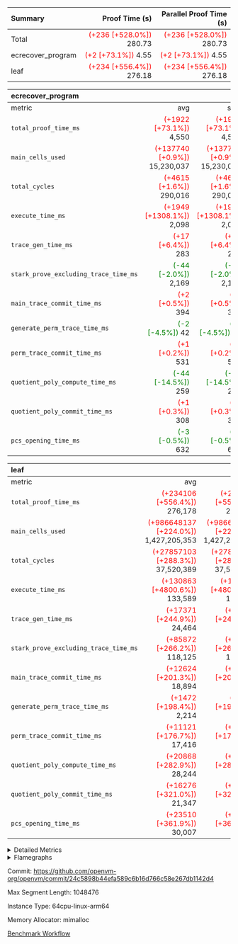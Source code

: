 | Summary | Proof Time (s) | Parallel Proof Time (s) |
|:---|---:|---:|
| Total | <span style='color: red'>(+236 [+528.0%])</span> 280.73 | <span style='color: red'>(+236 [+528.0%])</span> 280.73 |
| ecrecover_program | <span style='color: red'>(+2 [+73.1%])</span> 4.55 | <span style='color: red'>(+2 [+73.1%])</span> 4.55 |
| leaf | <span style='color: red'>(+234 [+556.4%])</span> 276.18 | <span style='color: red'>(+234 [+556.4%])</span> 276.18 |


| ecrecover_program |||||
|:---|---:|---:|---:|---:|
|metric|avg|sum|max|min|
| `total_proof_time_ms ` | <span style='color: red'>(+1922 [+73.1%])</span> 4,550 | <span style='color: red'>(+1922 [+73.1%])</span> 4,550 | <span style='color: red'>(+1922 [+73.1%])</span> 4,550 | <span style='color: red'>(+1922 [+73.1%])</span> 4,550 |
| `main_cells_used     ` | <span style='color: red'>(+137740 [+0.9%])</span> 15,230,037 | <span style='color: red'>(+137740 [+0.9%])</span> 15,230,037 | <span style='color: red'>(+137740 [+0.9%])</span> 15,230,037 | <span style='color: red'>(+137740 [+0.9%])</span> 15,230,037 |
| `total_cycles        ` | <span style='color: red'>(+4615 [+1.6%])</span> 290,016 | <span style='color: red'>(+4615 [+1.6%])</span> 290,016 | <span style='color: red'>(+4615 [+1.6%])</span> 290,016 | <span style='color: red'>(+4615 [+1.6%])</span> 290,016 |
| `execute_time_ms     ` | <span style='color: red'>(+1949 [+1308.1%])</span> 2,098 | <span style='color: red'>(+1949 [+1308.1%])</span> 2,098 | <span style='color: red'>(+1949 [+1308.1%])</span> 2,098 | <span style='color: red'>(+1949 [+1308.1%])</span> 2,098 |
| `trace_gen_time_ms   ` | <span style='color: red'>(+17 [+6.4%])</span> 283 | <span style='color: red'>(+17 [+6.4%])</span> 283 | <span style='color: red'>(+17 [+6.4%])</span> 283 | <span style='color: red'>(+17 [+6.4%])</span> 283 |
| `stark_prove_excluding_trace_time_ms` | <span style='color: green'>(-44 [-2.0%])</span> 2,169 | <span style='color: green'>(-44 [-2.0%])</span> 2,169 | <span style='color: green'>(-44 [-2.0%])</span> 2,169 | <span style='color: green'>(-44 [-2.0%])</span> 2,169 |
| `main_trace_commit_time_ms` | <span style='color: red'>(+2 [+0.5%])</span> 394 | <span style='color: red'>(+2 [+0.5%])</span> 394 | <span style='color: red'>(+2 [+0.5%])</span> 394 | <span style='color: red'>(+2 [+0.5%])</span> 394 |
| `generate_perm_trace_time_ms` | <span style='color: green'>(-2 [-4.5%])</span> 42 | <span style='color: green'>(-2 [-4.5%])</span> 42 | <span style='color: green'>(-2 [-4.5%])</span> 42 | <span style='color: green'>(-2 [-4.5%])</span> 42 |
| `perm_trace_commit_time_ms` | <span style='color: red'>(+1 [+0.2%])</span> 531 | <span style='color: red'>(+1 [+0.2%])</span> 531 | <span style='color: red'>(+1 [+0.2%])</span> 531 | <span style='color: red'>(+1 [+0.2%])</span> 531 |
| `quotient_poly_compute_time_ms` | <span style='color: green'>(-44 [-14.5%])</span> 259 | <span style='color: green'>(-44 [-14.5%])</span> 259 | <span style='color: green'>(-44 [-14.5%])</span> 259 | <span style='color: green'>(-44 [-14.5%])</span> 259 |
| `quotient_poly_commit_time_ms` | <span style='color: red'>(+1 [+0.3%])</span> 308 | <span style='color: red'>(+1 [+0.3%])</span> 308 | <span style='color: red'>(+1 [+0.3%])</span> 308 | <span style='color: red'>(+1 [+0.3%])</span> 308 |
| `pcs_opening_time_ms ` | <span style='color: green'>(-3 [-0.5%])</span> 632 | <span style='color: green'>(-3 [-0.5%])</span> 632 | <span style='color: green'>(-3 [-0.5%])</span> 632 | <span style='color: green'>(-3 [-0.5%])</span> 632 |

| leaf |||||
|:---|---:|---:|---:|---:|
|metric|avg|sum|max|min|
| `total_proof_time_ms ` | <span style='color: red'>(+234106 [+556.4%])</span> 276,178 | <span style='color: red'>(+234106 [+556.4%])</span> 276,178 | <span style='color: red'>(+234106 [+556.4%])</span> 276,178 | <span style='color: red'>(+234106 [+556.4%])</span> 276,178 |
| `main_cells_used     ` | <span style='color: red'>(+986648137 [+224.0%])</span> 1,427,205,353 | <span style='color: red'>(+986648137 [+224.0%])</span> 1,427,205,353 | <span style='color: red'>(+986648137 [+224.0%])</span> 1,427,205,353 | <span style='color: red'>(+986648137 [+224.0%])</span> 1,427,205,353 |
| `total_cycles        ` | <span style='color: red'>(+27857103 [+288.3%])</span> 37,520,389 | <span style='color: red'>(+27857103 [+288.3%])</span> 37,520,389 | <span style='color: red'>(+27857103 [+288.3%])</span> 37,520,389 | <span style='color: red'>(+27857103 [+288.3%])</span> 37,520,389 |
| `execute_time_ms     ` | <span style='color: red'>(+130863 [+4800.6%])</span> 133,589 | <span style='color: red'>(+130863 [+4800.6%])</span> 133,589 | <span style='color: red'>(+130863 [+4800.6%])</span> 133,589 | <span style='color: red'>(+130863 [+4800.6%])</span> 133,589 |
| `trace_gen_time_ms   ` | <span style='color: red'>(+17371 [+244.9%])</span> 24,464 | <span style='color: red'>(+17371 [+244.9%])</span> 24,464 | <span style='color: red'>(+17371 [+244.9%])</span> 24,464 | <span style='color: red'>(+17371 [+244.9%])</span> 24,464 |
| `stark_prove_excluding_trace_time_ms` | <span style='color: red'>(+85872 [+266.2%])</span> 118,125 | <span style='color: red'>(+85872 [+266.2%])</span> 118,125 | <span style='color: red'>(+85872 [+266.2%])</span> 118,125 | <span style='color: red'>(+85872 [+266.2%])</span> 118,125 |
| `main_trace_commit_time_ms` | <span style='color: red'>(+12624 [+201.3%])</span> 18,894 | <span style='color: red'>(+12624 [+201.3%])</span> 18,894 | <span style='color: red'>(+12624 [+201.3%])</span> 18,894 | <span style='color: red'>(+12624 [+201.3%])</span> 18,894 |
| `generate_perm_trace_time_ms` | <span style='color: red'>(+1472 [+198.4%])</span> 2,214 | <span style='color: red'>(+1472 [+198.4%])</span> 2,214 | <span style='color: red'>(+1472 [+198.4%])</span> 2,214 | <span style='color: red'>(+1472 [+198.4%])</span> 2,214 |
| `perm_trace_commit_time_ms` | <span style='color: red'>(+11121 [+176.7%])</span> 17,416 | <span style='color: red'>(+11121 [+176.7%])</span> 17,416 | <span style='color: red'>(+11121 [+176.7%])</span> 17,416 | <span style='color: red'>(+11121 [+176.7%])</span> 17,416 |
| `quotient_poly_compute_time_ms` | <span style='color: red'>(+20868 [+282.9%])</span> 28,244 | <span style='color: red'>(+20868 [+282.9%])</span> 28,244 | <span style='color: red'>(+20868 [+282.9%])</span> 28,244 | <span style='color: red'>(+20868 [+282.9%])</span> 28,244 |
| `quotient_poly_commit_time_ms` | <span style='color: red'>(+16276 [+321.0%])</span> 21,347 | <span style='color: red'>(+16276 [+321.0%])</span> 21,347 | <span style='color: red'>(+16276 [+321.0%])</span> 21,347 | <span style='color: red'>(+16276 [+321.0%])</span> 21,347 |
| `pcs_opening_time_ms ` | <span style='color: red'>(+23510 [+361.9%])</span> 30,007 | <span style='color: red'>(+23510 [+361.9%])</span> 30,007 | <span style='color: red'>(+23510 [+361.9%])</span> 30,007 | <span style='color: red'>(+23510 [+361.9%])</span> 30,007 |



<details>
<summary>Detailed Metrics</summary>

| group | num_segments | keygen_time_ms | commit_exe_time_ms |
| --- | --- | --- | --- |
| ecrecover_program | 1 | 1,190 | 13 | 

| group | air_name | quotient_deg | interactions | constraints |
| --- | --- | --- | --- | --- |
| ecrecover_program | AccessAdapterAir<16> | 2 | 5 | 14 | 
| ecrecover_program | AccessAdapterAir<2> | 2 | 5 | 14 | 
| ecrecover_program | AccessAdapterAir<32> | 2 | 5 | 14 | 
| ecrecover_program | AccessAdapterAir<4> | 2 | 5 | 14 | 
| ecrecover_program | AccessAdapterAir<64> | 2 | 5 | 14 | 
| ecrecover_program | AccessAdapterAir<8> | 2 | 5 | 14 | 
| ecrecover_program | BitwiseOperationLookupAir<8> | 2 | 2 | 4 | 
| ecrecover_program | KeccakVmAir | 2 | 321 | 4,571 | 
| ecrecover_program | MemoryMerkleAir<8> | 2 | 4 | 40 | 
| ecrecover_program | PersistentBoundaryAir<8> | 2 | 3 | 6 | 
| ecrecover_program | PhantomAir | 2 | 3 | 5 | 
| ecrecover_program | Poseidon2PeripheryAir<BabyBearParameters>, 1> | 2 | 1 | 286 | 
| ecrecover_program | ProgramAir | 1 | 1 | 4 | 
| ecrecover_program | RangeTupleCheckerAir<2> | 1 | 1 | 4 | 
| ecrecover_program | VariableRangeCheckerAir | 1 | 1 | 4 | 
| ecrecover_program | VmAirWrapper<Rv32BaseAluAdapterAir, BaseAluCoreAir<4, 8> | 2 | 19 | 43 | 
| ecrecover_program | VmAirWrapper<Rv32BaseAluAdapterAir, LessThanCoreAir<4, 8> | 2 | 17 | 39 | 
| ecrecover_program | VmAirWrapper<Rv32BaseAluAdapterAir, ShiftCoreAir<4, 8> | 2 | 23 | 90 | 
| ecrecover_program | VmAirWrapper<Rv32BranchAdapterAir, BranchEqualCoreAir<4> | 2 | 11 | 25 | 
| ecrecover_program | VmAirWrapper<Rv32BranchAdapterAir, BranchLessThanCoreAir<4, 8> | 2 | 13 | 41 | 
| ecrecover_program | VmAirWrapper<Rv32CondRdWriteAdapterAir, Rv32JalLuiCoreAir> | 2 | 10 | 22 | 
| ecrecover_program | VmAirWrapper<Rv32HintStoreAdapterAir, Rv32HintStoreCoreAir> | 2 | 15 | 17 | 
| ecrecover_program | VmAirWrapper<Rv32IsEqualModAdapterAir<2, 1, 32, 32>, ModularIsEqualCoreAir<32, 4, 8> | 2 | 25 | 223 | 
| ecrecover_program | VmAirWrapper<Rv32JalrAdapterAir, Rv32JalrCoreAir> | 2 | 16 | 20 | 
| ecrecover_program | VmAirWrapper<Rv32LoadStoreAdapterAir, LoadSignExtendCoreAir<4, 8> | 2 | 18 | 33 | 
| ecrecover_program | VmAirWrapper<Rv32LoadStoreAdapterAir, LoadStoreCoreAir<4> | 2 | 17 | 38 | 
| ecrecover_program | VmAirWrapper<Rv32MultAdapterAir, DivRemCoreAir<4, 8> | 2 | 25 | 88 | 
| ecrecover_program | VmAirWrapper<Rv32MultAdapterAir, MulHCoreAir<4, 8> | 2 | 24 | 38 | 
| ecrecover_program | VmAirWrapper<Rv32MultAdapterAir, MultiplicationCoreAir<4, 8> | 2 | 19 | 26 | 
| ecrecover_program | VmAirWrapper<Rv32RdWriteAdapterAir, Rv32AuipcCoreAir> | 2 | 11 | 15 | 
| ecrecover_program | VmAirWrapper<Rv32VecHeapAdapterAir<1, 2, 2, 32, 32>, FieldExpressionCoreAir> | 2 | 411 | 449 | 
| ecrecover_program | VmAirWrapper<Rv32VecHeapAdapterAir<2, 1, 1, 32, 32>, ModularAddSubCoreAir> | 2 | 94 | 126 | 
| ecrecover_program | VmAirWrapper<Rv32VecHeapAdapterAir<2, 1, 1, 32, 32>, ModularMulDivCoreAir> | 2 | 156 | 188 | 
| ecrecover_program | VmAirWrapper<Rv32VecHeapAdapterAir<2, 2, 2, 32, 32>, FieldExpressionCoreAir> | 2 | 422 | 456 | 
| ecrecover_program | VmConnectorAir | 2 | 3 | 9 | 
| leaf | AccessAdapterAir<2> | 4 | 5 | 12 | 
| leaf | AccessAdapterAir<4> | 4 | 5 | 12 | 
| leaf | AccessAdapterAir<8> | 4 | 5 | 12 | 
| leaf | FriReducedOpeningAir | 4 | 35 | 59 | 
| leaf | NativePoseidon2Air<BabyBearParameters>, 1> | 4 | 31 | 302 | 
| leaf | PhantomAir | 4 | 3 | 4 | 
| leaf | ProgramAir | 1 | 1 | 4 | 
| leaf | VariableRangeCheckerAir | 1 | 1 | 4 | 
| leaf | VmAirWrapper<BranchNativeAdapterAir, BranchEqualCoreAir<1> | 2 | 11 | 23 | 
| leaf | VmAirWrapper<JalNativeAdapterAir, JalCoreAir> | 4 | 7 | 6 | 
| leaf | VmAirWrapper<NativeAdapterAir<2, 0>, PublicValuesCoreAir> | 4 | 11 | 23 | 
| leaf | VmAirWrapper<NativeAdapterAir<2, 1>, FieldArithmeticCoreAir> | 4 | 15 | 23 | 
| leaf | VmAirWrapper<NativeLoadStoreAdapterAir<1>, NativeLoadStoreCoreAir<1> | 4 | 15 | 24 | 
| leaf | VmAirWrapper<NativeVectorizedAdapterAir<4>, FieldExtensionCoreAir> | 4 | 15 | 23 | 
| leaf | VmConnectorAir | 4 | 3 | 8 | 
| leaf | VolatileBoundaryAir | 4 | 4 | 16 | 

| group | air_name | dsl_ir | idx | opcode | cells_used |
| --- | --- | --- | --- | --- | --- |
| leaf | <BranchNativeAdapterAir,BranchEqualCoreAir<1>> | AssertEqEI | 0 | BNE | 92 | 
| leaf | <BranchNativeAdapterAir,BranchEqualCoreAir<1>> | AssertEqV | 0 | BNE | 27,991 | 
| leaf | <BranchNativeAdapterAir,BranchEqualCoreAir<1>> | AssertEqVI | 0 | BNE | 3,519 | 
| leaf | <BranchNativeAdapterAir,BranchEqualCoreAir<1>> | AssertNeVI | 0 | BEQ | 23 | 
| leaf | <BranchNativeAdapterAir,BranchEqualCoreAir<1>> | For | 0 | BNE | 17,230,358 | 
| leaf | <BranchNativeAdapterAir,BranchEqualCoreAir<1>> | IfEq | 0 | BNE | 20,262,402 | 
| leaf | <BranchNativeAdapterAir,BranchEqualCoreAir<1>> | IfEqI | 0 | BNE | 40,533,659 | 
| leaf | <BranchNativeAdapterAir,BranchEqualCoreAir<1>> | IfNe | 0 | BEQ | 20,262,448 | 
| leaf | <BranchNativeAdapterAir,BranchEqualCoreAir<1>> | IfNeI | 0 | BEQ | 4,255 | 
| leaf | <BranchNativeAdapterAir,BranchEqualCoreAir<1>> | ZipFor | 0 | BNE | 5,615,703 | 
| leaf | <JalNativeAdapterAir,JalCoreAir> |  | 0 | JAL | 10 | 
| leaf | <JalNativeAdapterAir,JalCoreAir> | For | 0 | JAL | 253,310 | 
| leaf | <JalNativeAdapterAir,JalCoreAir> | IfNe | 0 | JAL | 20 | 
| leaf | <JalNativeAdapterAir,JalCoreAir> | ZipFor | 0 | JAL | 15,680 | 
| leaf | <NativeAdapterAir<2, 1>,FieldArithmeticCoreAir> | AddEI | 0 | ADD | 52,953,600 | 
| leaf | <NativeAdapterAir<2, 1>,FieldArithmeticCoreAir> | AddFI | 0 | ADD | 52,867,530 | 
| leaf | <NativeAdapterAir<2, 1>,FieldArithmeticCoreAir> | AddV | 0 | ADD | 68,610 | 
| leaf | <NativeAdapterAir<2, 1>,FieldArithmeticCoreAir> | AddVI | 0 | ADD | 133,976,340 | 
| leaf | <NativeAdapterAir<2, 1>,FieldArithmeticCoreAir> | Alloc | 0 | ADD | 1,559,040 | 
| leaf | <NativeAdapterAir<2, 1>,FieldArithmeticCoreAir> | Alloc | 0 | MUL | 811,830 | 
| leaf | <NativeAdapterAir<2, 1>,FieldArithmeticCoreAir> | For | 0 | ADD | 21,714,450 | 
| leaf | <NativeAdapterAir<2, 1>,FieldArithmeticCoreAir> | LoadF | 0 | ADD | 26,447,730 | 
| leaf | <NativeAdapterAir<2, 1>,FieldArithmeticCoreAir> | LoadF | 0 | MUL | 13,410 | 
| leaf | <NativeAdapterAir<2, 1>,FieldArithmeticCoreAir> | LoadHeapPtr | 0 | ADD | 30 | 
| leaf | <NativeAdapterAir<2, 1>,FieldArithmeticCoreAir> | LoadV | 0 | ADD | 13,392,630 | 
| leaf | <NativeAdapterAir<2, 1>,FieldArithmeticCoreAir> | LoadV | 0 | MUL | 13,389,240 | 
| leaf | <NativeAdapterAir<2, 1>,FieldArithmeticCoreAir> | MulEF | 0 | MUL | 4,440 | 
| leaf | <NativeAdapterAir<2, 1>,FieldArithmeticCoreAir> | MulF | 0 | MUL | 5,280 | 
| leaf | <NativeAdapterAir<2, 1>,FieldArithmeticCoreAir> | MulFI | 0 | MUL | 1,110 | 
| leaf | <NativeAdapterAir<2, 1>,FieldArithmeticCoreAir> | MulVI | 0 | MUL | 80,220 | 
| leaf | <NativeAdapterAir<2, 1>,FieldArithmeticCoreAir> | StoreF | 0 | ADD | 52,883,310 | 
| leaf | <NativeAdapterAir<2, 1>,FieldArithmeticCoreAir> | StoreF | 0 | MUL | 17,400 | 
| leaf | <NativeAdapterAir<2, 1>,FieldArithmeticCoreAir> | StoreHintWord | 0 | ADD | 21,673,260 | 
| leaf | <NativeAdapterAir<2, 1>,FieldArithmeticCoreAir> | StoreV | 0 | ADD | 68,220 | 
| leaf | <NativeAdapterAir<2, 1>,FieldArithmeticCoreAir> | StoreV | 0 | MUL | 63,870 | 
| leaf | <NativeAdapterAir<2, 1>,FieldArithmeticCoreAir> | SubV | 0 | SUB | 1,110 | 
| leaf | <NativeAdapterAir<2, 1>,FieldArithmeticCoreAir> | SubVI | 0 | SUB | 26,429,280 | 
| leaf | <NativeAdapterAir<2, 1>,FieldArithmeticCoreAir> | UnsafeCastVF | 0 | ADD | 1,110 | 
| leaf | <NativeAdapterAir<2, 1>,FieldArithmeticCoreAir> | ZipFor | 0 | ADD | 13,884,930 | 
| leaf | <NativeLoadStoreAdapterAir<1>,NativeLoadStoreCoreAir<1>> |  | 0 | STOREW | 31 | 
| leaf | <NativeLoadStoreAdapterAir<1>,NativeLoadStoreCoreAir<1>> | AddEFFI | 0 | LOADW | 27,310,225 | 
| leaf | <NativeLoadStoreAdapterAir<1>,NativeLoadStoreCoreAir<1>> | AddEFFI | 0 | STOREW | 81,930,675 | 
| leaf | <NativeLoadStoreAdapterAir<1>,NativeLoadStoreCoreAir<1>> | Alloc | 0 | LOADW | 1,611,008 | 
| leaf | <NativeLoadStoreAdapterAir<1>,NativeLoadStoreCoreAir<1>> | For | 0 | LOADW | 2,418 | 
| leaf | <NativeLoadStoreAdapterAir<1>,NativeLoadStoreCoreAir<1>> | For | 0 | STOREW | 782,843 | 
| leaf | <NativeLoadStoreAdapterAir<1>,NativeLoadStoreCoreAir<1>> | ImmE | 0 | STOREW | 124 | 
| leaf | <NativeLoadStoreAdapterAir<1>,NativeLoadStoreCoreAir<1>> | ImmF | 0 | STOREW | 5,270 | 
| leaf | <NativeLoadStoreAdapterAir<1>,NativeLoadStoreCoreAir<1>> | ImmV | 0 | STOREW | 95,623,003 | 
| leaf | <NativeLoadStoreAdapterAir<1>,NativeLoadStoreCoreAir<1>> | LoadE | 0 | LOADW | 108,128 | 
| leaf | <NativeLoadStoreAdapterAir<1>,NativeLoadStoreCoreAir<1>> | LoadF | 0 | LOADW | 81,950,608 | 
| leaf | <NativeLoadStoreAdapterAir<1>,NativeLoadStoreCoreAir<1>> | LoadV | 0 | LOADW | 14,726,209 | 
| leaf | <NativeLoadStoreAdapterAir<1>,NativeLoadStoreCoreAir<1>> | MulEI | 0 | STOREW | 109,240,838 | 
| leaf | <NativeLoadStoreAdapterAir<1>,NativeLoadStoreCoreAir<1>> | StoreE | 0 | STOREW | 27,422,600 | 
| leaf | <NativeLoadStoreAdapterAir<1>,NativeLoadStoreCoreAir<1>> | StoreF | 0 | STOREW | 54,650,024 | 
| leaf | <NativeLoadStoreAdapterAir<1>,NativeLoadStoreCoreAir<1>> | StoreHintWord | 0 | SHINTW | 23,167,819 | 
| leaf | <NativeLoadStoreAdapterAir<1>,NativeLoadStoreCoreAir<1>> | StoreV | 0 | STOREW | 1,510,847 | 
| leaf | <NativeLoadStoreAdapterAir<1>,NativeLoadStoreCoreAir<1>> | ZipFor | 0 | LOADW | 48,639 | 
| leaf | <NativeVectorizedAdapterAir<4>,FieldExtensionCoreAir> | AddE | 0 | FE4ADD | 26,430,680 | 
| leaf | <NativeVectorizedAdapterAir<4>,FieldExtensionCoreAir> | MulEI | 0 | BBE4MUL | 35,238,960 | 
| leaf | Arc<BabyBearParameters>, 1> | Poseidon2PermuteBabyBear | 0 | PERM_POS2 | 76,655,352 | 
| leaf | PhantomAir | CT-InitializePcsConst | 0 | PHANTOM | 12 | 
| leaf | PhantomAir | CT-ReadProofsFromInput | 0 | PHANTOM | 12 | 
| leaf | PhantomAir | CT-VerifyProofs | 0 | PHANTOM | 6 | 
| leaf | PhantomAir | CT-stage-c-build-rounds | 0 | PHANTOM | 12 | 
| leaf | PhantomAir | CT-stage-d-verifier-verify | 0 | PHANTOM | 6 | 
| leaf | PhantomAir | CT-stage-d-verify-pcs | 0 | PHANTOM | 6 | 
| leaf | PhantomAir | HintInputVec | 0 | PHANTOM | 149,442 | 

| group | air_name | dsl_ir | opcode | segment | cells_used |
| --- | --- | --- | --- | --- | --- |
| ecrecover_program | <Rv32BaseAluAdapterAir,BaseAluCoreAir<4, 8>> |  | ADD | 0 | 2,644,776 | 
| ecrecover_program | <Rv32BaseAluAdapterAir,BaseAluCoreAir<4, 8>> |  | AND | 0 | 559,512 | 
| ecrecover_program | <Rv32BaseAluAdapterAir,BaseAluCoreAir<4, 8>> |  | OR | 0 | 250,740 | 
| ecrecover_program | <Rv32BaseAluAdapterAir,BaseAluCoreAir<4, 8>> |  | SUB | 0 | 318,600 | 
| ecrecover_program | <Rv32BaseAluAdapterAir,BaseAluCoreAir<4, 8>> |  | XOR | 0 | 900 | 
| ecrecover_program | <Rv32BaseAluAdapterAir,LessThanCoreAir<4, 8>> |  | SLTU | 0 | 74,407 | 
| ecrecover_program | <Rv32BaseAluAdapterAir,ShiftCoreAir<4, 8>> |  | SLL | 0 | 228,536 | 
| ecrecover_program | <Rv32BaseAluAdapterAir,ShiftCoreAir<4, 8>> |  | SRL | 0 | 238,023 | 
| ecrecover_program | <Rv32BranchAdapterAir,BranchEqualCoreAir<4>> |  | BEQ | 0 | 275,912 | 
| ecrecover_program | <Rv32BranchAdapterAir,BranchEqualCoreAir<4>> |  | BNE | 0 | 124,202 | 
| ecrecover_program | <Rv32BranchAdapterAir,BranchLessThanCoreAir<4, 8>> |  | BGEU | 0 | 29,600 | 
| ecrecover_program | <Rv32BranchAdapterAir,BranchLessThanCoreAir<4, 8>> |  | BLT | 0 | 384 | 
| ecrecover_program | <Rv32BranchAdapterAir,BranchLessThanCoreAir<4, 8>> |  | BLTU | 0 | 719,648 | 
| ecrecover_program | <Rv32CondRdWriteAdapterAir,Rv32JalLuiCoreAir> |  | JAL | 0 | 22,734 | 
| ecrecover_program | <Rv32CondRdWriteAdapterAir,Rv32JalLuiCoreAir> |  | LUI | 0 | 50,274 | 
| ecrecover_program | <Rv32HintStoreAdapterAir,Rv32HintStoreCoreAir> |  | HINT_STOREW | 0 | 5,564 | 
| ecrecover_program | <Rv32IsEqualModAdapterAir<2, 1, 32, 32>,ModularIsEqualCoreAir<32, 4, 8>> |  | IS_EQ | 0 | 531,698 | 
| ecrecover_program | <Rv32IsEqualModAdapterAir<2, 1, 32, 32>,ModularIsEqualCoreAir<32, 4, 8>> |  | SETUP_ISEQ | 0 | 332 | 
| ecrecover_program | <Rv32JalrAdapterAir,Rv32JalrCoreAir> |  | JALR | 0 | 186,060 | 
| ecrecover_program | <Rv32LoadStoreAdapterAir,LoadSignExtendCoreAir<4, 8>> |  | LOADB | 0 | 132,300 | 
| ecrecover_program | <Rv32LoadStoreAdapterAir,LoadStoreCoreAir<4>> |  | LOADBU | 0 | 98,000 | 
| ecrecover_program | <Rv32LoadStoreAdapterAir,LoadStoreCoreAir<4>> |  | LOADW | 0 | 550,640 | 
| ecrecover_program | <Rv32LoadStoreAdapterAir,LoadStoreCoreAir<4>> |  | STOREB | 0 | 1,037,520 | 
| ecrecover_program | <Rv32LoadStoreAdapterAir,LoadStoreCoreAir<4>> |  | STOREW | 0 | 2,698,080 | 
| ecrecover_program | <Rv32MultAdapterAir,DivRemCoreAir<4, 8>> |  | DIVU | 0 | 285 | 
| ecrecover_program | <Rv32MultAdapterAir,MulHCoreAir<4, 8>> |  | MULHU | 0 | 195 | 
| ecrecover_program | <Rv32MultAdapterAir,MultiplicationCoreAir<4, 8>> |  | MUL | 0 | 79,329 | 
| ecrecover_program | <Rv32RdWriteAdapterAir,Rv32AuipcCoreAir> |  | AUIPC | 0 | 71,022 | 
| ecrecover_program | <Rv32VecHeapAdapterAir<1, 2, 2, 32, 32>,FieldExpressionCoreAir> |  | EcDouble | 0 | 690,153 | 
| ecrecover_program | <Rv32VecHeapAdapterAir<2, 1, 1, 32, 32>,ModularAddSubCoreAir> |  | ModularAddSub | 0 | 1,393 | 
| ecrecover_program | <Rv32VecHeapAdapterAir<2, 1, 1, 32, 32>,ModularMulDivCoreAir> |  | ModularMulDiv | 0 | 7,047 | 
| ecrecover_program | <Rv32VecHeapAdapterAir<2, 2, 2, 32, 32>,FieldExpressionCoreAir> |  | EcAddNe | 0 | 449,394 | 
| ecrecover_program | KeccakVmAir |  | KECCAK256 | 0 | 379,680 | 
| ecrecover_program | PhantomAir |  | PHANTOM | 0 | 270 | 

| group | air_name | idx | rows | prep_cols | perm_cols | main_cols | cells |
| --- | --- | --- | --- | --- | --- | --- | --- |
| leaf | AccessAdapterAir<2> | 0 | 16,777,216 |  | 16 | 11 | 452,984,832 | 
| leaf | AccessAdapterAir<4> | 0 | 8,388,608 |  | 16 | 13 | 243,269,632 | 
| leaf | AccessAdapterAir<8> | 0 | 524,288 |  | 16 | 17 | 17,301,504 | 
| leaf | NativePoseidon2Air<BabyBearParameters>, 1> | 0 | 262,144 |  | 36 | 348 | 100,663,296 | 
| leaf | PhantomAir | 0 | 32,768 |  | 8 | 6 | 458,752 | 
| leaf | ProgramAir | 0 | 1,048,576 |  | 8 | 10 | 18,874,368 | 
| leaf | VariableRangeCheckerAir | 0 | 262,144 | 2 | 8 | 1 | 2,359,296 | 
| leaf | VmAirWrapper<BranchNativeAdapterAir, BranchEqualCoreAir<1> | 0 | 8,388,608 |  | 28 | 23 | 427,819,008 | 
| leaf | VmAirWrapper<JalNativeAdapterAir, JalCoreAir> | 0 | 32,768 |  | 12 | 10 | 720,896 | 
| leaf | VmAirWrapper<NativeAdapterAir<2, 1>, FieldArithmeticCoreAir> | 0 | 16,777,216 |  | 20 | 30 | 838,860,800 | 
| leaf | VmAirWrapper<NativeLoadStoreAdapterAir<1>, NativeLoadStoreCoreAir<1> | 0 | 16,777,216 |  | 20 | 31 | 855,638,016 | 
| leaf | VmAirWrapper<NativeVectorizedAdapterAir<4>, FieldExtensionCoreAir> | 0 | 2,097,152 |  | 20 | 40 | 125,829,120 | 
| leaf | VmConnectorAir | 0 | 2 | 1 | 8 | 4 | 24 | 
| leaf | VolatileBoundaryAir | 0 | 4,194,304 |  | 8 | 11 | 79,691,776 | 

| group | air_name | segment | rows | prep_cols | perm_cols | main_cols | cells |
| --- | --- | --- | --- | --- | --- | --- | --- |
| ecrecover_program | AccessAdapterAir<16> | 0 | 16,384 |  | 24 | 25 | 802,816 | 
| ecrecover_program | AccessAdapterAir<2> | 0 | 256 |  | 24 | 11 | 8,960 | 
| ecrecover_program | AccessAdapterAir<32> | 0 | 8,192 |  | 24 | 41 | 532,480 | 
| ecrecover_program | AccessAdapterAir<4> | 0 | 128 |  | 24 | 13 | 4,736 | 
| ecrecover_program | AccessAdapterAir<8> | 0 | 32,768 |  | 24 | 17 | 1,343,488 | 
| ecrecover_program | BitwiseOperationLookupAir<8> | 0 | 65,536 | 3 | 8 | 2 | 655,360 | 
| ecrecover_program | KeccakVmAir | 0 | 128 |  | 1,288 | 3,164 | 569,856 | 
| ecrecover_program | MemoryMerkleAir<8> | 0 | 4,096 |  | 20 | 32 | 212,992 | 
| ecrecover_program | PersistentBoundaryAir<8> | 0 | 4,096 |  | 12 | 20 | 131,072 | 
| ecrecover_program | PhantomAir | 0 | 64 |  | 12 | 6 | 1,152 | 
| ecrecover_program | Poseidon2PeripheryAir<BabyBearParameters>, 1> | 0 | 4,096 |  | 8 | 300 | 1,261,568 | 
| ecrecover_program | ProgramAir | 0 | 16,384 |  | 8 | 10 | 294,912 | 
| ecrecover_program | RangeTupleCheckerAir<2> | 0 | 524,288 | 2 | 8 | 1 | 4,718,592 | 
| ecrecover_program | VariableRangeCheckerAir | 0 | 262,144 | 2 | 8 | 1 | 2,359,296 | 
| ecrecover_program | VmAirWrapper<Rv32BaseAluAdapterAir, BaseAluCoreAir<4, 8> | 0 | 131,072 |  | 80 | 36 | 15,204,352 | 
| ecrecover_program | VmAirWrapper<Rv32BaseAluAdapterAir, LessThanCoreAir<4, 8> | 0 | 2,048 |  | 40 | 37 | 157,696 | 
| ecrecover_program | VmAirWrapper<Rv32BaseAluAdapterAir, ShiftCoreAir<4, 8> | 0 | 16,384 |  | 52 | 53 | 1,720,320 | 
| ecrecover_program | VmAirWrapper<Rv32BranchAdapterAir, BranchEqualCoreAir<4> | 0 | 16,384 |  | 48 | 26 | 1,212,416 | 
| ecrecover_program | VmAirWrapper<Rv32BranchAdapterAir, BranchLessThanCoreAir<4, 8> | 0 | 32,768 |  | 56 | 32 | 2,883,584 | 
| ecrecover_program | VmAirWrapper<Rv32CondRdWriteAdapterAir, Rv32JalLuiCoreAir> | 0 | 4,096 |  | 44 | 18 | 253,952 | 
| ecrecover_program | VmAirWrapper<Rv32HintStoreAdapterAir, Rv32HintStoreCoreAir> | 0 | 256 |  | 36 | 26 | 15,872 | 
| ecrecover_program | VmAirWrapper<Rv32IsEqualModAdapterAir<2, 1, 32, 32>, ModularIsEqualCoreAir<32, 4, 8> | 0 | 4,096 |  | 56 | 166 | 909,312 | 
| ecrecover_program | VmAirWrapper<Rv32JalrAdapterAir, Rv32JalrCoreAir> | 0 | 8,192 |  | 36 | 28 | 524,288 | 
| ecrecover_program | VmAirWrapper<Rv32LoadStoreAdapterAir, LoadSignExtendCoreAir<4, 8> | 0 | 4,096 |  | 76 | 35 | 454,656 | 
| ecrecover_program | VmAirWrapper<Rv32LoadStoreAdapterAir, LoadStoreCoreAir<4> | 0 | 131,072 |  | 72 | 40 | 14,680,064 | 
| ecrecover_program | VmAirWrapper<Rv32MultAdapterAir, DivRemCoreAir<4, 8> | 0 | 8 |  | 104 | 57 | 1,288 | 
| ecrecover_program | VmAirWrapper<Rv32MultAdapterAir, MulHCoreAir<4, 8> | 0 | 8 |  | 100 | 39 | 1,112 | 
| ecrecover_program | VmAirWrapper<Rv32MultAdapterAir, MultiplicationCoreAir<4, 8> | 0 | 4,096 |  | 80 | 31 | 454,656 | 
| ecrecover_program | VmAirWrapper<Rv32RdWriteAdapterAir, Rv32AuipcCoreAir> | 0 | 4,096 |  | 28 | 21 | 200,704 | 
| ecrecover_program | VmAirWrapper<Rv32VecHeapAdapterAir<1, 2, 2, 32, 32>, FieldExpressionCoreAir> | 0 | 2,048 |  | 828 | 543 | 2,807,808 | 
| ecrecover_program | VmAirWrapper<Rv32VecHeapAdapterAir<2, 1, 1, 32, 32>, ModularAddSubCoreAir> | 0 | 8 |  | 192 | 199 | 3,128 | 
| ecrecover_program | VmAirWrapper<Rv32VecHeapAdapterAir<2, 1, 1, 32, 32>, ModularMulDivCoreAir> | 0 | 16 |  | 316 | 261 | 9,232 | 
| ecrecover_program | VmAirWrapper<Rv32VecHeapAdapterAir<2, 2, 2, 32, 32>, FieldExpressionCoreAir> | 0 | 1,024 |  | 848 | 619 | 1,502,208 | 
| ecrecover_program | VmConnectorAir | 0 | 2 | 1 | 12 | 4 | 32 | 

| group | chip_name | idx | rows_used |
| --- | --- | --- | --- |
| leaf | <BranchNativeAdapterAir,BranchEqualCoreAir<1>> | 0 | 4,519,150 | 
| leaf | <JalNativeAdapterAir,JalCoreAir> | 0 | 26,902 | 
| leaf | <NativeAdapterAir<2, 1>,FieldArithmeticCoreAir> | 0 | 14,410,266 | 
| leaf | <NativeLoadStoreAdapterAir<1>,NativeLoadStoreCoreAir<1>> | 0 | 16,777,140 | 
| leaf | <NativeVectorizedAdapterAir<4>,FieldExtensionCoreAir> | 0 | 1,541,741 | 
| leaf | AccessAdapter<2> | 0 | 11,453,134 | 
| leaf | AccessAdapter<4> | 0 | 5,726,568 | 
| leaf | AccessAdapter<8> | 0 | 440,550 | 
| leaf | Arc<BabyBearParameters>, 1> | 0 | 220,274 | 
| leaf | Boundary | 0 | 2,122,522 | 
| leaf | PhantomAir | 0 | 24,916 | 
| leaf | ProgramChip | 0 | 592,973 | 
| leaf | VariableRangeCheckerAir | 0 | 262,144 | 
| leaf | VmConnectorAir | 0 | 2 | 

| group | chip_name | segment | rows_used |
| --- | --- | --- | --- |
| ecrecover_program | <Rv32BaseAluAdapterAir,BaseAluCoreAir<4, 8>> | 0 | 104,848 | 
| ecrecover_program | <Rv32BaseAluAdapterAir,LessThanCoreAir<4, 8>> | 0 | 2,011 | 
| ecrecover_program | <Rv32BaseAluAdapterAir,ShiftCoreAir<4, 8>> | 0 | 8,803 | 
| ecrecover_program | <Rv32BranchAdapterAir,BranchEqualCoreAir<4>> | 0 | 15,389 | 
| ecrecover_program | <Rv32BranchAdapterAir,BranchLessThanCoreAir<4, 8>> | 0 | 23,426 | 
| ecrecover_program | <Rv32CondRdWriteAdapterAir,Rv32JalLuiCoreAir> | 0 | 4,056 | 
| ecrecover_program | <Rv32HintStoreAdapterAir,Rv32HintStoreCoreAir> | 0 | 214 | 
| ecrecover_program | <Rv32IsEqualModAdapterAir<2, 1, 32, 32>,ModularIsEqualCoreAir<32, 4, 8>> | 0 | 3,194 | 
| ecrecover_program | <Rv32JalrAdapterAir,Rv32JalrCoreAir> | 0 | 6,645 | 
| ecrecover_program | <Rv32LoadStoreAdapterAir,LoadSignExtendCoreAir<4, 8>> | 0 | 3,780 | 
| ecrecover_program | <Rv32LoadStoreAdapterAir,LoadStoreCoreAir<4>> | 0 | 109,606 | 
| ecrecover_program | <Rv32MultAdapterAir,DivRemCoreAir<4, 8>> | 0 | 5 | 
| ecrecover_program | <Rv32MultAdapterAir,MulHCoreAir<4, 8>> | 0 | 5 | 
| ecrecover_program | <Rv32MultAdapterAir,MultiplicationCoreAir<4, 8>> | 0 | 2,559 | 
| ecrecover_program | <Rv32RdWriteAdapterAir,Rv32AuipcCoreAir> | 0 | 3,383 | 
| ecrecover_program | <Rv32VecHeapAdapterAir<1, 2, 2, 32, 32>,FieldExpressionCoreAir> | 0 | 1,271 | 
| ecrecover_program | <Rv32VecHeapAdapterAir<2, 1, 1, 32, 32>,ModularAddSubCoreAir> | 0 | 6 | 
| ecrecover_program | <Rv32VecHeapAdapterAir<2, 1, 1, 32, 32>,ModularMulDivCoreAir> | 0 | 16 | 
| ecrecover_program | <Rv32VecHeapAdapterAir<2, 2, 2, 32, 32>,FieldExpressionCoreAir> | 0 | 726 | 
| ecrecover_program | AccessAdapter<16> | 0 | 13,226 | 
| ecrecover_program | AccessAdapter<2> | 0 | 132 | 
| ecrecover_program | AccessAdapter<32> | 0 | 6,614 | 
| ecrecover_program | AccessAdapter<4> | 0 | 68 | 
| ecrecover_program | AccessAdapter<8> | 0 | 27,050 | 
| ecrecover_program | Arc<BabyBearParameters>, 1> | 0 | 2,061 | 
| ecrecover_program | BitwiseOperationLookupAir<8> | 0 | 65,536 | 
| ecrecover_program | Boundary | 0 | 2,982 | 
| ecrecover_program | KeccakVmAir | 0 | 120 | 
| ecrecover_program | Merkle | 0 | 3,274 | 
| ecrecover_program | PhantomAir | 0 | 45 | 
| ecrecover_program | ProgramChip | 0 | 8,576 | 
| ecrecover_program | RangeTupleCheckerAir<2> | 0 | 524,288 | 
| ecrecover_program | VariableRangeCheckerAir | 0 | 262,144 | 
| ecrecover_program | VmConnectorAir | 0 | 2 | 

| group | dsl_ir | idx | opcode | frequency |
| --- | --- | --- | --- | --- |
| leaf |  | 0 | JAL | 1 | 
| leaf |  | 0 | STOREW | 2 | 
| leaf | AddE | 0 | FE4ADD | 660,767 | 
| leaf | AddEFFI | 0 | LOADW | 880,975 | 
| leaf | AddEFFI | 0 | STOREW | 2,642,925 | 
| leaf | AddEI | 0 | ADD | 1,765,120 | 
| leaf | AddFI | 0 | ADD | 1,762,251 | 
| leaf | AddV | 0 | ADD | 2,287 | 
| leaf | AddVI | 0 | ADD | 4,465,878 | 
| leaf | Alloc | 0 | ADD | 51,968 | 
| leaf | Alloc | 0 | LOADW | 51,968 | 
| leaf | Alloc | 0 | MUL | 27,061 | 
| leaf | AssertEqEI | 0 | BNE | 4 | 
| leaf | AssertEqV | 0 | BNE | 1,217 | 
| leaf | AssertEqVI | 0 | BNE | 153 | 
| leaf | AssertNeVI | 0 | BEQ | 1 | 
| leaf | CT-InitializePcsConst | 0 | PHANTOM | 2 | 
| leaf | CT-ReadProofsFromInput | 0 | PHANTOM | 2 | 
| leaf | CT-VerifyProofs | 0 | PHANTOM | 1 | 
| leaf | CT-stage-c-build-rounds | 0 | PHANTOM | 2 | 
| leaf | CT-stage-d-verifier-verify | 0 | PHANTOM | 1 | 
| leaf | CT-stage-d-verify-pcs | 0 | PHANTOM | 1 | 
| leaf | For | 0 | ADD | 723,815 | 
| leaf | For | 0 | BNE | 749,146 | 
| leaf | For | 0 | JAL | 25,331 | 
| leaf | For | 0 | LOADW | 78 | 
| leaf | For | 0 | STOREW | 25,253 | 
| leaf | HintInputVec | 0 | PHANTOM | 24,907 | 
| leaf | IfEq | 0 | BNE | 880,974 | 
| leaf | IfEqI | 0 | BNE | 1,762,333 | 
| leaf | IfNe | 0 | BEQ | 880,976 | 
| leaf | IfNe | 0 | JAL | 2 | 
| leaf | IfNeI | 0 | BEQ | 185 | 
| leaf | ImmE | 0 | STOREW | 4 | 
| leaf | ImmF | 0 | STOREW | 170 | 
| leaf | ImmV | 0 | STOREW | 3,084,613 | 
| leaf | LoadE | 0 | LOADW | 3,488 | 
| leaf | LoadF | 0 | ADD | 881,591 | 
| leaf | LoadF | 0 | LOADW | 2,643,568 | 
| leaf | LoadF | 0 | MUL | 447 | 
| leaf | LoadHeapPtr | 0 | ADD | 1 | 
| leaf | LoadV | 0 | ADD | 446,421 | 
| leaf | LoadV | 0 | LOADW | 475,039 | 
| leaf | LoadV | 0 | MUL | 446,308 | 
| leaf | MulEF | 0 | MUL | 148 | 
| leaf | MulEI | 0 | BBE4MUL | 880,974 | 
| leaf | MulEI | 0 | STOREW | 3,523,898 | 
| leaf | MulF | 0 | MUL | 176 | 
| leaf | MulFI | 0 | MUL | 37 | 
| leaf | MulVI | 0 | MUL | 2,674 | 
| leaf | Poseidon2PermuteBabyBear | 0 | PERM_POS2 | 220,274 | 
| leaf | StoreE | 0 | STOREW | 884,600 | 
| leaf | StoreF | 0 | ADD | 1,762,777 | 
| leaf | StoreF | 0 | MUL | 580 | 
| leaf | StoreF | 0 | STOREW | 1,762,904 | 
| leaf | StoreHintWord | 0 | ADD | 722,442 | 
| leaf | StoreHintWord | 0 | SHINTW | 747,349 | 
| leaf | StoreV | 0 | ADD | 2,274 | 
| leaf | StoreV | 0 | MUL | 2,129 | 
| leaf | StoreV | 0 | STOREW | 48,737 | 
| leaf | SubV | 0 | SUB | 37 | 
| leaf | SubVI | 0 | SUB | 880,976 | 
| leaf | UnsafeCastVF | 0 | ADD | 37 | 
| leaf | ZipFor | 0 | ADD | 462,831 | 
| leaf | ZipFor | 0 | BNE | 244,161 | 
| leaf | ZipFor | 0 | JAL | 1,568 | 
| leaf | ZipFor | 0 | LOADW | 1,569 | 

| group | dsl_ir | opcode | segment | frequency |
| --- | --- | --- | --- | --- |
| ecrecover_program |  | ADD | 0 | 73,466 | 
| ecrecover_program |  | AND | 0 | 15,542 | 
| ecrecover_program |  | AUIPC | 0 | 3,383 | 
| ecrecover_program |  | BEQ | 0 | 10,612 | 
| ecrecover_program |  | BGEU | 0 | 925 | 
| ecrecover_program |  | BLT | 0 | 12 | 
| ecrecover_program |  | BLTU | 0 | 22,489 | 
| ecrecover_program |  | BNE | 0 | 4,777 | 
| ecrecover_program |  | DIVU | 0 | 5 | 
| ecrecover_program |  | EcAddNe | 0 | 726 | 
| ecrecover_program |  | EcDouble | 0 | 1,271 | 
| ecrecover_program |  | HINT_STOREW | 0 | 214 | 
| ecrecover_program |  | IS_EQ | 0 | 3,203 | 
| ecrecover_program |  | JAL | 0 | 1,263 | 
| ecrecover_program |  | JALR | 0 | 6,645 | 
| ecrecover_program |  | KECCAK256 | 0 | 5 | 
| ecrecover_program |  | LOADB | 0 | 3,780 | 
| ecrecover_program |  | LOADBU | 0 | 2,450 | 
| ecrecover_program |  | LOADW | 0 | 13,766 | 
| ecrecover_program |  | LUI | 0 | 2,793 | 
| ecrecover_program |  | MUL | 0 | 2,559 | 
| ecrecover_program |  | MULHU | 0 | 5 | 
| ecrecover_program |  | ModularAddSub | 0 | 7 | 
| ecrecover_program |  | ModularMulDiv | 0 | 27 | 
| ecrecover_program |  | OR | 0 | 6,965 | 
| ecrecover_program |  | PHANTOM | 0 | 45 | 
| ecrecover_program |  | SETUP_ISEQ | 0 | 2 | 
| ecrecover_program |  | SLL | 0 | 4,312 | 
| ecrecover_program |  | SLTU | 0 | 2,011 | 
| ecrecover_program |  | SRL | 0 | 4,491 | 
| ecrecover_program |  | STOREB | 0 | 25,938 | 
| ecrecover_program |  | STOREW | 0 | 67,452 | 
| ecrecover_program |  | SUB | 0 | 8,850 | 
| ecrecover_program |  | XOR | 0 | 25 | 

| group | idx | trace_gen_time_ms | total_proof_time_ms | total_cycles | total_cells | stark_prove_excluding_trace_time_ms | quotient_poly_compute_time_ms | quotient_poly_commit_time_ms | perm_trace_commit_time_ms | pcs_opening_time_ms | main_trace_commit_time_ms | main_cells_used | generate_perm_trace_time_ms | execute_time_ms |
| --- | --- | --- | --- | --- | --- | --- | --- | --- | --- | --- | --- | --- | --- | --- |
| leaf | 0 | 24,464 | 276,178 | 37,520,389 | 3,164,471,320 | 118,125 | 28,244 | 21,347 | 17,416 | 30,007 | 18,894 | 1,427,205,353 | 2,214 | 133,589 | 

| group | segment | trace_gen_time_ms | total_proof_time_ms | total_cycles | total_cells | stark_prove_excluding_trace_time_ms | quotient_poly_compute_time_ms | quotient_poly_commit_time_ms | perm_trace_commit_time_ms | pcs_opening_time_ms | main_trace_commit_time_ms | main_cells_used | generate_perm_trace_time_ms | execute_time_ms |
| --- | --- | --- | --- | --- | --- | --- | --- | --- | --- | --- | --- | --- | --- | --- |
| ecrecover_program | 0 | 283 | 4,550 | 290,016 | 55,907,135 | 2,169 | 259 | 308 | 531 | 632 | 394 | 15,230,037 | 42 | 2,098 | 

</details>


<details>
<summary>Flamegraphs</summary>

[![](https://openvm-public-data-sandbox-us-east-1.s3.us-east-1.amazonaws.com/benchmark/github/flamegraphs/24c5898b44efa589c6b16d766c58e267db1142d4/ecrecover-24c5898b44efa589c6b16d766c58e267db1142d4-ecrecover_program.dsl_ir.opcode.air_name.cells_used.reverse.svg)](https://openvm-public-data-sandbox-us-east-1.s3.us-east-1.amazonaws.com/benchmark/github/flamegraphs/24c5898b44efa589c6b16d766c58e267db1142d4/ecrecover-24c5898b44efa589c6b16d766c58e267db1142d4-ecrecover_program.dsl_ir.opcode.air_name.cells_used.reverse.svg)
[![](https://openvm-public-data-sandbox-us-east-1.s3.us-east-1.amazonaws.com/benchmark/github/flamegraphs/24c5898b44efa589c6b16d766c58e267db1142d4/ecrecover-24c5898b44efa589c6b16d766c58e267db1142d4-ecrecover_program.dsl_ir.opcode.air_name.cells_used.svg)](https://openvm-public-data-sandbox-us-east-1.s3.us-east-1.amazonaws.com/benchmark/github/flamegraphs/24c5898b44efa589c6b16d766c58e267db1142d4/ecrecover-24c5898b44efa589c6b16d766c58e267db1142d4-ecrecover_program.dsl_ir.opcode.air_name.cells_used.svg)
[![](https://openvm-public-data-sandbox-us-east-1.s3.us-east-1.amazonaws.com/benchmark/github/flamegraphs/24c5898b44efa589c6b16d766c58e267db1142d4/ecrecover-24c5898b44efa589c6b16d766c58e267db1142d4-ecrecover_program.dsl_ir.opcode.frequency.reverse.svg)](https://openvm-public-data-sandbox-us-east-1.s3.us-east-1.amazonaws.com/benchmark/github/flamegraphs/24c5898b44efa589c6b16d766c58e267db1142d4/ecrecover-24c5898b44efa589c6b16d766c58e267db1142d4-ecrecover_program.dsl_ir.opcode.frequency.reverse.svg)
[![](https://openvm-public-data-sandbox-us-east-1.s3.us-east-1.amazonaws.com/benchmark/github/flamegraphs/24c5898b44efa589c6b16d766c58e267db1142d4/ecrecover-24c5898b44efa589c6b16d766c58e267db1142d4-ecrecover_program.dsl_ir.opcode.frequency.svg)](https://openvm-public-data-sandbox-us-east-1.s3.us-east-1.amazonaws.com/benchmark/github/flamegraphs/24c5898b44efa589c6b16d766c58e267db1142d4/ecrecover-24c5898b44efa589c6b16d766c58e267db1142d4-ecrecover_program.dsl_ir.opcode.frequency.svg)
[![](https://openvm-public-data-sandbox-us-east-1.s3.us-east-1.amazonaws.com/benchmark/github/flamegraphs/24c5898b44efa589c6b16d766c58e267db1142d4/ecrecover-24c5898b44efa589c6b16d766c58e267db1142d4-leaf.dsl_ir.opcode.air_name.cells_used.reverse.svg)](https://openvm-public-data-sandbox-us-east-1.s3.us-east-1.amazonaws.com/benchmark/github/flamegraphs/24c5898b44efa589c6b16d766c58e267db1142d4/ecrecover-24c5898b44efa589c6b16d766c58e267db1142d4-leaf.dsl_ir.opcode.air_name.cells_used.reverse.svg)
[![](https://openvm-public-data-sandbox-us-east-1.s3.us-east-1.amazonaws.com/benchmark/github/flamegraphs/24c5898b44efa589c6b16d766c58e267db1142d4/ecrecover-24c5898b44efa589c6b16d766c58e267db1142d4-leaf.dsl_ir.opcode.air_name.cells_used.svg)](https://openvm-public-data-sandbox-us-east-1.s3.us-east-1.amazonaws.com/benchmark/github/flamegraphs/24c5898b44efa589c6b16d766c58e267db1142d4/ecrecover-24c5898b44efa589c6b16d766c58e267db1142d4-leaf.dsl_ir.opcode.air_name.cells_used.svg)
[![](https://openvm-public-data-sandbox-us-east-1.s3.us-east-1.amazonaws.com/benchmark/github/flamegraphs/24c5898b44efa589c6b16d766c58e267db1142d4/ecrecover-24c5898b44efa589c6b16d766c58e267db1142d4-leaf.dsl_ir.opcode.frequency.reverse.svg)](https://openvm-public-data-sandbox-us-east-1.s3.us-east-1.amazonaws.com/benchmark/github/flamegraphs/24c5898b44efa589c6b16d766c58e267db1142d4/ecrecover-24c5898b44efa589c6b16d766c58e267db1142d4-leaf.dsl_ir.opcode.frequency.reverse.svg)
[![](https://openvm-public-data-sandbox-us-east-1.s3.us-east-1.amazonaws.com/benchmark/github/flamegraphs/24c5898b44efa589c6b16d766c58e267db1142d4/ecrecover-24c5898b44efa589c6b16d766c58e267db1142d4-leaf.dsl_ir.opcode.frequency.svg)](https://openvm-public-data-sandbox-us-east-1.s3.us-east-1.amazonaws.com/benchmark/github/flamegraphs/24c5898b44efa589c6b16d766c58e267db1142d4/ecrecover-24c5898b44efa589c6b16d766c58e267db1142d4-leaf.dsl_ir.opcode.frequency.svg)

</details>

Commit: https://github.com/openvm-org/openvm/commit/24c5898b44efa589c6b16d766c58e267db1142d4

Max Segment Length: 1048476

Instance Type: 64cpu-linux-arm64

Memory Allocator: mimalloc

[Benchmark Workflow](https://github.com/openvm-org/openvm/actions/runs/12681763137)

